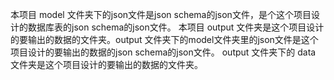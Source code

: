 本项目 model 文件夹下的json文件是json schema的json文件，是个这个项目设计的数据库表的json schema的json文件。
本项目 output 文件夹是这个项目设计的要输出的数据的文件夹。output 文件夹下的model文件夹里的json文件是这个项目设计的要输出的数据的json schema的json文件。 output 文件夹下的 data 文件夹是这个项目设计的要输出的数据的文件夹。